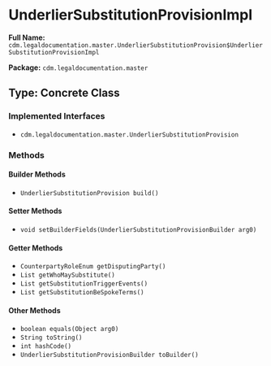 # UnderlierSubstitutionProvisionImpl

**Full Name:** `cdm.legaldocumentation.master.UnderlierSubstitutionProvision$UnderlierSubstitutionProvisionImpl`

**Package:** `cdm.legaldocumentation.master`

## Type: Concrete Class

### Implemented Interfaces

- `cdm.legaldocumentation.master.UnderlierSubstitutionProvision`

### Methods

#### Builder Methods

- `UnderlierSubstitutionProvision build()`

#### Setter Methods

- `void setBuilderFields(UnderlierSubstitutionProvisionBuilder arg0)`

#### Getter Methods

- `CounterpartyRoleEnum getDisputingParty()`
- `List getWhoMaySubstitute()`
- `List getSubstitutionTriggerEvents()`
- `List getSubstitutionBeSpokeTerms()`

#### Other Methods

- `boolean equals(Object arg0)`
- `String toString()`
- `int hashCode()`
- `UnderlierSubstitutionProvisionBuilder toBuilder()`

